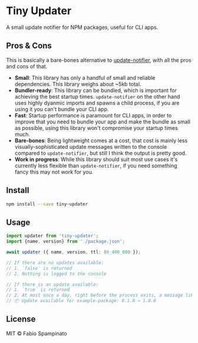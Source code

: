 # Tiny Updater

A small update notifier for NPM packages, useful for CLI apps.

## Pros & Cons

This is basically a bare-bones alternative to [update-notifier](https://github.com/yeoman/update-notifier), with all the pros and cons of that.

- **Small**: This library has only a handful of small and reliable dependencies. This library weighs about ~5kb total.
- **Bundler-ready**: This library can be bundled, which is important for achieving the best startup times. `update-notifier` on the other hand uses highly dyanmic imports and spawns a child process, if you are using it you can't bundle your CLI app.
- **Fast**: Startup performance is paramount for CLI apps, in order to improve that you need to bundle your app and make the bundle as small as possible, using this library won't compromise your startup times much.
- **Bare-bones**: Being lightweight comes at a cost, that cost is mainly less visually-sophisticated update messages written to the console compared to `update-notifier`, but still I think the output is pretty good.
- **Work in progress**: While this library should suit most use cases it's currently less flexible than `update-notifier`, if you need something fancy this may not work for you.

## Install

```sh
npm install --save tiny-updater
```

## Usage

```ts
import updater from 'tiny-updater';
import {name, version} from './package.json';

await updater ({ name, version, ttl: 86_400_000 });

// If there are no updates available:
// 1. `false` is returned
// 2. Nothing is logged to the console

// If there is an update available:
// 1. `true` is returned
// 2. At most once a day, right before the process exits, a message like the following is logged to the console:
// 📦 Update available for example-package: 0.1.0 → 1.0.0
```

## License

MIT © Fabio Spampinato

